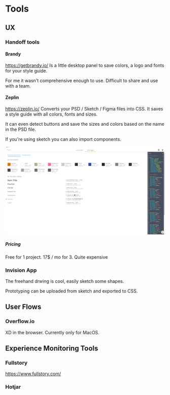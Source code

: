 # Tools

## UX

### Handoff tools

#### Brandy
https://getbrandy.io/
Is  a little desktop panel to save colors, a logo and fonts for your style guide.

For me it wasn't comprehensive enough to use. Difficult to share and use with a team.

#### Zeplin
https://zeplin.io/ 
Converts your PSD / Sketch / Figma files into CSS. It saves a style guide with all colors, fonts and sizes.

It can even detect buttons and save the sizes and colors based on the name in the PSD file.

If you're using sketch you can also import components.

![Zeplin Styleguide](zeplin-styleguide.png)

##### Pricing
Free for 1 project. 17$ / mo for 3. Quite expensive

### Invision App
The freehand drwing is cool, easily sketch some shapes.

Prototyping can be uploaded from sketch and exported to CSS.

## User Flows

### Overflow.io
XD in the browser. Currently only for MacOS.

## Experience Monitoring Tools

### Fullstory
https://www.fullstory.com/

### Hotjar

### 

